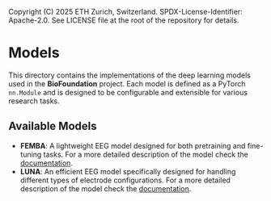 Copyright (C) 2025 ETH Zurich, Switzerland. SPDX-License-Identifier: Apache-2.0. See LICENSE file at the root of the repository for details.

# Models
This directory contains the implementations of the deep learning models used in the **BioFoundation** project. Each model is defined as a PyTorch `nn.Module` and is designed to be configurable and extensible for various research tasks.
## Available Models
- **FEMBA**: A lightweight EEG model designed for both pretraining and fine-tuning tasks. For a more detailed description of the model check the [documentation](../docs/model/FEMBA.md).
- **LUNA**: An efficient EEG model specifically designed for handling different types of electrode configurations. For a more detailed description of the model check the [documentation](../docs/model/LUNA.md).